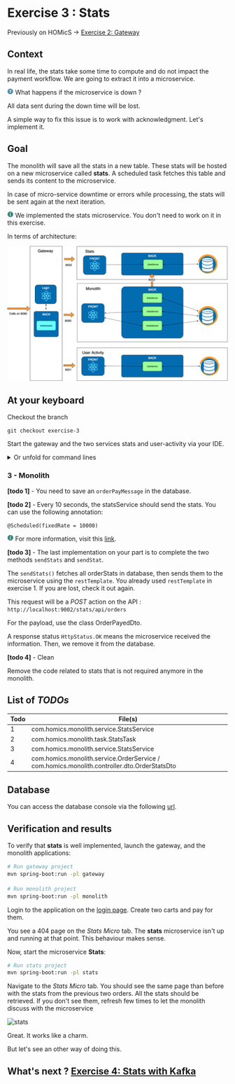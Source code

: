 # Exercise 3 : Stats

Previously on HOMicS -> [Exercise 2: Gateway](gateway.md)

## Context

In real life, the stats take some time to compute and do not impact the payment workflow. We are going to extract it into
a microservice.

![question](../img/question.png) What happens if the microservice is down ?

All data sent during the down time will be lost.
 
A simple way to fix this issue is to work with acknowledgment. Let's implement it.

## Goal

The monolith will save all the stats in a new table. These stats will be hosted on a new microservice called **stats**.
A scheduled task fetches this table and sends its content to the microservice. 

In case of micro-service downtime or errors while processing, the stats will be sent again at the next iteration.

![info](../img/info.png) We implemented the stats microservice. You don't need to work on it in this exercise.

In terms of architecture:

![stats](../img/stats.png)

## At your keyboard 

Checkout the branch

    git checkout exercise-3

Start the gateway and the two services stats and user-activity  via your IDE. 
<details>
    <summary>Or unfold for command lines</summary>

    # gateway
    mvn spring-boot:run -pl gateway
    # monolith
    mvn spring-boot:run -pl monolith
    # user-activity
    mvn spring-boot:run -pl user-activity

</details>

### 3 - Monolith

**[todo 1]** - You need to save an `orderPayMessage` in the database.

**[todo 2]** - Every 10 seconds, the statsService should send the stats. You can use the following annotation:
        
    @Scheduled(fixedRate = 10000)
    
![info](../img/info.png) For more information, visit this [link](https://docs.spring.io/spring/docs/current/javadoc-api/org/springframework/scheduling/annotation/Scheduled.html).

**[todo 3]** - The last implementation on your part is to complete the two methods `sendStats` and `sendStat`.

The `sendStats()` fetches all orderStats in database, then sends them to the microservice using the `restTemplate`.
You already used `restTemplate` in exercise 1. If you are lost, check it out again.

This request will be a _POST_ action on the API : `http://localhost:9002/stats/api/orders`

For the payload, use the class OrderPayedDto.

A response status `HttpStatus.OK` means the microservice received the information. Then, we remove it from the
database.

**[todo 4]** - Clean

Remove the code related to stats that is not required anymore in the monolith.

## List of _TODOs_

| **Todo** | **File(s)**                           |
|----------|---------------------------------------|
| 1 | com.homics.monolith.service.StatsService |
| 2 | com.homics.monolith.task.StatsTask |
| 3 | com.homics.monolith.service.StatsService |
| 4 | com.homics.monolith.service.OrderService / com.homics.monolith.controller.dto.OrderStatsDto |

## Database

You can access the database console via the following [url](http://localhost:9002/console).

## Verification and results

To verify that **stats** is well implemented, launch the gateway, and the monolith applications:

```bash
# Run gateway project
mvn spring-boot:run -pl gateway

# Run monolith project
mvn spring-boot:run -pl monolith
```

Login to the application on the [login page](http://localhost:8080/login). Create two carts and pay for them.

You see a 404 page on the _Stats Micro_ tab. The **stats** microservice isn't up and running at that point. This behaviour
makes sense.

Now, start the microservice **Stats**:

````bash
# Run stats project
mvn spring-boot:run -pl stats
````

Navigate to the _Stats Micro_ tab. You should see the same page than before with the stats from the previous two orders.
All the stats should be retrieved. If you don't see them, refresh few times to let the monolith discuss with the microservice 

![stats](../img/stats-micro.gif)

Great. It works like a charm.

But let's see an other way of doing this.

## What's next ? [Exercise 4: Stats with Kafka](kafka.md)
